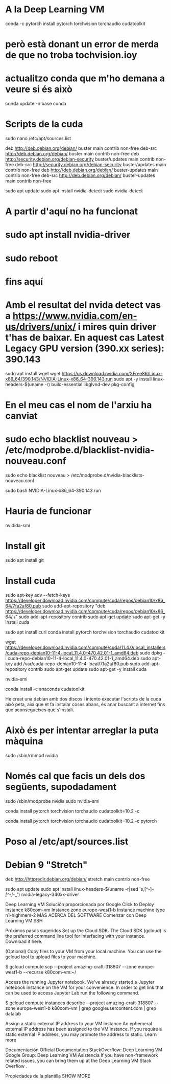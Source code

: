 # A la Deep Learning VM
conda -c pytorch install pytorch torchvision torchaudio cudatoolkit
# però està donant un error de merda de que no troba tochvision.ioy

# actualitzo conda que m'ho demana a veure si és això
conda update -n base conda

# Scripts de la cuda 

sudo nano /etc/apt/sources.list

deb http://deb.debian.org/debian/ buster main contrib non-free
deb-src http://deb.debian.org/debian/ buster main contrib non-free
deb http://security.debian.org/debian-security buster/updates main contrib non-free
deb-src http://security.debian.org/debian-security buster/updates main contrib non-free
deb http://deb.debian.org/debian/ buster-updates main contrib non-free
deb-src http://deb.debian.org/debian/ buster-updates main contrib non-free

sudo apt update
sudo apt install nvidia-detect
sudo nvidia-detect

# A partir d'aquí no ha funcionat
# sudo apt install nvidia-driver
# sudo reboot
# fins aquí

# Amb el resultat del nvida detect vas a https://www.nvidia.com/en-us/drivers/unix/ i mires quin driver t'has de baixar. En aquest cas Latest Legacy GPU version (390.xx series): 390.143
sudo apt install wget
wget https://us.download.nvidia.com/XFree86/Linux-x86_64/390.143/NVIDIA-Linux-x86_64-390.143.run
sudo apt -y install linux-headers-$(uname -r) build-essential libglvnd-dev pkg-config
# En el meu cas el nom de l'arxiu ha canviat
# sudo echo blacklist nouveau > /etc/modprobe.d/blacklist-nvidia-nouveau.conf
sudo echo blacklist nouveau > /etc/modprobe.d/nvidia-blacklists-nouveau.conf

sudo bash NVIDIA-Linux-x86_64-390.143.run 

# Hauria de funcionar
nvidida-smi

# Install git
sudo apt install git

# Install cuda
sudo apt-key adv --fetch-keys https://developer.download.nvidia.com/compute/cuda/repos/debian10/x86_64/7fa2af80.pub
sudo add-apt-repository "deb https://developer.download.nvidia.com/compute/cuda/repos/debian10/x86_64/ /"
sudo add-apt-repository contrib
sudo apt-get update
sudo apt-get -y install cuda


sudo apt install curl
conda install pytorch torchvision torchaudio cudatoolkit

wget https://developer.download.nvidia.com/compute/cuda/11.4.0/local_installers/cuda-repo-debian10-11-4-local_11.4.0-470.42.01-1_amd64.deb
sudo dpkg -i cuda-repo-debian10-11-4-local_11.4.0-470.42.01-1_amd64.deb
sudo apt-key add /var/cuda-repo-debian10-11-4-local/7fa2af80.pub
sudo add-apt-repository contrib
sudo apt-get update
sudo apt-get -y install cuda

nvidia-smi

conda install -c anaconda cudatoolkit


He creat una debian amb dos discos
i intento executar l'scripts de la cuda
això peta, així que et fa instalar coses abans, és anar buscant a internet fins que aconsegueixes que s'instali. 



# Això és per intentar arreglar la puta màquina
sudo /sbin/rmmod nvidia

# Només cal que facis un dels dos següents, supodadament
sudo /sbin/modprobe nvidia
sudo nvidia-smi

conda install pytorch torchvision torchaudio cudatoolkit=10.2 -c 

conda install pytorch torchvision torchaudio cudatoolkit=10.2 -c pytorch



# Poso al /etc/apt/sources.list
# Debian 9 "Stretch"
deb http://httpredir.debian.org/debian/ stretch main contrib non-free


sudo apt update
sudo apt install linux-headers-$(uname -r|sed 's,[^-]*-[^-]*-,,') nvidia-legacy-340xx-driver


Deep Learning VM
Solución proporcionada por Google Click to Deploy
Instance
k80com-vm
Instance zone
europe-west1-b
Instance machine type
n1-highmem-2
 MÁS ACERCA DEL SOFTWARE
Comenzar con Deep Learning VM
SSH

Próximos pasos sugeridos
Set up the Cloud SDK.
The Cloud SDK (gcloud) is the preferred command line tool for interfacing with your instance. Download it here. 

(Optional) Copy files to your VM from your local machine.
You can use the gcloud tool to upload files to your machine.

$
gcloud compute scp --project amazing-craft-318807 --zone europe-west1-b --recurse <local file or directory> k80com-vm:~/

Access the running Jupyter notebook.
We've already started a Jupyter notebook instance on the VM for your convenience. In order to get link that can be used to access Jupyter Lab run the following command.

$
gcloud compute instances describe --project amazing-craft-318807 --zone europe-west1-b k80com-vm | grep googleusercontent.com | grep datalab

Assign a static external IP address to your VM instance
An ephemeral external IP address has been assigned to the VM instance. If you require a static external IP address, you may promote the address to static. Learn more 

Documentación
Official Documentation 
StackOverflow: Deep Learning VM 
Google Group: Deep Learning VM 
Asistencia
If you have non-framework related issues, you can bring them up at the Deep Learning VM Stack Overflow .

Propiedades de la plantilla
 SHOW MORE

